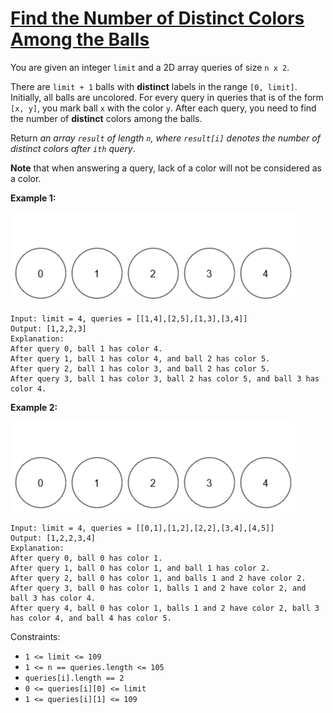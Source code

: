 [Find the Number of Distinct Colors Among the Balls](https://leetcode.com/problems/find-the-number-of-distinct-colors-among-the-balls)
===
You are given an integer `limit` and a 2D array queries of size `n x 2`.

There are `limit + 1` balls with **distinct** labels in the range `[0, limit]`. Initially, all balls are uncolored. For
every query in queries that is of the form `[x, y]`, you mark ball `x` with the color `y`. After each query, you need to
find the number of **distinct** colors among the balls.

Return _an array `result` of length `n`, where `result[i]` denotes the number of distinct colors after `ith` query_.

**Note** that when answering a query, lack of a color will not be considered as a color.

**Example 1:**

![img1](../bin/find_the_number_of_distinct_colors_among_the_balls/1.gif)

```text
Input: limit = 4, queries = [[1,4],[2,5],[1,3],[3,4]]
Output: [1,2,2,3]
Explanation:
After query 0, ball 1 has color 4.
After query 1, ball 1 has color 4, and ball 2 has color 5.
After query 2, ball 1 has color 3, and ball 2 has color 5.
After query 3, ball 1 has color 3, ball 2 has color 5, and ball 3 has color 4.
```

**Example 2:**

![img2](../bin/find_the_number_of_distinct_colors_among_the_balls/2.gif)

```text
Input: limit = 4, queries = [[0,1],[1,2],[2,2],[3,4],[4,5]]
Output: [1,2,2,3,4]
Explanation:
After query 0, ball 0 has color 1.
After query 1, ball 0 has color 1, and ball 1 has color 2.
After query 2, ball 0 has color 1, and balls 1 and 2 have color 2.
After query 3, ball 0 has color 1, balls 1 and 2 have color 2, and ball 3 has color 4.
After query 4, ball 0 has color 1, balls 1 and 2 have color 2, ball 3 has color 4, and ball 4 has color 5.
```

Constraints:

* `1 <= limit <= 109`
* `1 <= n == queries.length <= 105`
* `queries[i].length == 2`
* `0 <= queries[i][0] <= limit`
* `1 <= queries[i][1] <= 109`

